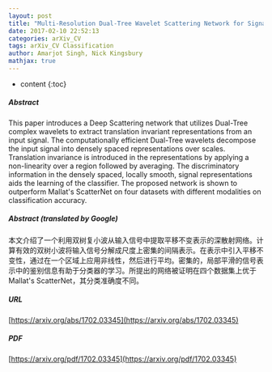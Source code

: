 ```yaml
---
layout: post
title: "Multi-Resolution Dual-Tree Wavelet Scattering Network for Signal Classification"
date: 2017-02-10 22:52:13
categories: arXiv_CV
tags: arXiv_CV Classification
author: Amarjot Singh, Nick Kingsbury
mathjax: true
---
```


* content
{:toc}

##### Abstract
This paper introduces a Deep Scattering network that utilizes Dual-Tree complex wavelets to extract translation invariant representations from an input signal. The computationally efficient Dual-Tree wavelets decompose the input signal into densely spaced representations over scales. Translation invariance is introduced in the representations by applying a non-linearity over a region followed by averaging. The discriminatory information in the densely spaced, locally smooth, signal representations aids the learning of the classifier. The proposed network is shown to outperform Mallat's ScatterNet on four datasets with different modalities on classification accuracy.

##### Abstract (translated by Google)
本文介绍了一个利用双树复小波从输入信号中提取平移不变表示的深散射网络。计算有效的双树小波将输入信号分解成尺度上密集的间隔表示。在表示中引入平移不变性，通过在一个区域上应用非线性，然后进行平均。密集的，局部平滑的信号表示中的鉴别信息有助于分类器的学习。所提出的网络被证明在四个数据集上优于Mallat's ScatterNet，其分类准确度不同。

##### URL
[https://arxiv.org/abs/1702.03345](https://arxiv.org/abs/1702.03345)

##### PDF
[https://arxiv.org/pdf/1702.03345](https://arxiv.org/pdf/1702.03345)

